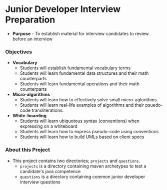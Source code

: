# Junior Developer Interview Preparation
* **Purpose** - To establish material for interview candidates to review before an interview

### Objectives
* **Vocabulary** 
	* Students will establish fundamental vocabulary terms
	* Students will learn fundamental data structures and their math counterparts
	* Students will learn fundamental operations and their math counterparts
* **Micro-algorithms**
	* Students will learn how to effectively solve small micro-aglorithms.
	* Students will learn real-life examples of algorithms and their psuedo-code transliterations.
* **White-boarding**
	* Students will learn ubiquotous syntax (conventions) when expressing on a whiteboard
	* Students will learn how to express pseudo-code using conventions
	* Students will learn how to build UMLs based on client specs

### About this Project
* This project contains two directories; `projects` and `questions`.
    * `projects` is a directory containing maven archetypes to test a candidate's java competence
    * `questions` is a directory containing common junior developer interview  questions
